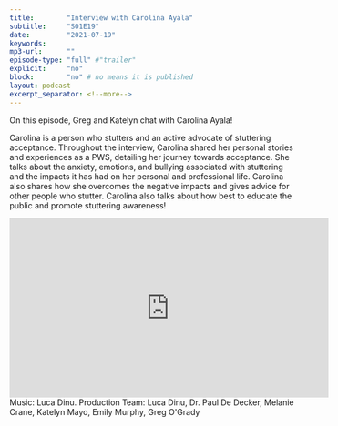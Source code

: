 ```yaml
---
title:        "Interview with Carolina Ayala"
subtitle:     "S01E19"
date:         "2021-07-19"
keywords:
mp3-url:      ""
episode-type: "full" #"trailer"
explicit:     "no"
block:        "no" # no means it is published
layout: podcast
excerpt_separator: <!--more-->
---
```

On this episode, Greg and Katelyn chat with Carolina Ayala!

Carolina is a person who stutters and an active advocate of stuttering acceptance. Throughout the interview, Carolina shared her personal stories and experiences as a PWS, detailing her journey towards acceptance. She talks about the anxiety, emotions, and bullying associated with stuttering and the impacts it has had on her personal and professional life. Carolina also shares how she overcomes the negative impacts and gives advice for other people who stutter. Carolina also talks about how best to educate the public and promote stuttering awareness!

<iframe width="560" height="315" src="https://www.youtube.com/embed/6cbloO2p_Sg" title="YouTube video player" frameborder="0" allow="accelerometer; autoplay; clipboard-write; encrypted-media; gyroscope; picture-in-picture" allowfullscreen></iframe>
<!--more-->
Music: Luca Dinu.
<!--more-->
Production Team: Luca Dinu, Dr. Paul De Decker, Melanie Crane, Katelyn Mayo, Emily Murphy, Greg O'Grady
